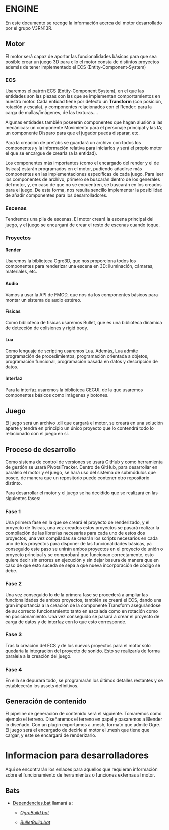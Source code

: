 # ENGINE

En este documento se recoge la información acerca del motor desarrollado por el grupo V3RN13R.
## **Motor**
El motor será capaz de aportar las funcionalidades básicas para que sea posible crear un juego 3D para ello el motor consta de distintos proyectos además de tener implementado el ECS (Entity-Component-System)

### **ECS**
Usaremos el patrón ECS (Entity-Component System), en el que las entidades son las piezas con las que se implementan comportamientos en nuestro motor. Cada entidad tiene por defecto un **Transform** (con posición, rotación y escala), y componentes relacionados con el Render: para la carga de mallas/imágenes, de las texturas….

Algunas entidades también poseerán componentes que hagan alusión a las mecánicas: un componente Movimiento para el personaje principal y las IA; un componente Disparo para que el jugador pueda disparar, etc.

Para la creación de prefabs se guardará un archivo con todos los componentes y la información relativa para iniciarlos y será el propio motor el que se encargue de crearla (a la entidad). 

Los componentes más importantes (como el encargado del render y el de físicas) estarán programados en el motor, pudiendo añadirse más componentes en las implementaciones específicas de cada juego. Para leer los componentes de archivo, primero se buscarán dentro de los generales del motor, y, en caso de que no se encuentren, se buscarán en los creados para el juego. De esta forma, nos resulta sencillo implementar la posibilidad de añadir componentes para los desarrolladores.
### **Escenas**
Tendremos una pila de escenas. El motor creará la escena principal del juego, y el juego se encargará de crear el resto de escenas cuando toque.
### **Proyectos**
#### **Render**
Usaremos la biblioteca Ogre3D, que nos proporciona todos los componentes para renderizar una escena en 3D: iluminación, cámaras, materiales, etc. 
#### **Audio**
Vamos a usar la API de FMOD, que nos da los componentes básicos para montar un sistema de audio estéreo.
#### **Físicas**
Como biblioteca de físicas usaremos Bullet, que es una biblioteca dinámica de detección de colisiones y rigid body.
#### **Lua**
Como lenguaje de scripting usaremos Lua. Además, Lua admite programación de procedimientos, programación orientada a objetos, programación funcional, programación basada en datos y descripción de datos.
#### **Interfaz**
Para la interfaz usaremos la biblioteca CEGUI, de la que usaremos componentes básicos como imágenes y botones.

## **Juego**
El juego será un archivo .dll que cargará el motor, se creará en una solución aparte y tendrá en principio un único proyecto que lo contendrá todo lo relacionado con el juego en sí. 

## **Proceso de desarrollo**
Como sistema de control de versiones se usará GitHub y como herramienta de gestión se usará PivotalTracker. Dentro de GitHub, para desarrollar en paralelo el motor y el juego, se hará uso del sistema de submódulos que posee, de manera que un repositorio puede contener otro repositorio distinto.

Para desarrollar el motor y el juego se ha decidido que se realizará en las siguientes fases:
### **Fase 1**
Una primera fase en la que se creará el proyecto de renderizado, y el proyecto de físicas, una vez creados estos proyectos se pasará realizar la compilación de las librerías necesarias para cada uno de estos dos proyectos, una vez compiladas se crearán los scripts necesarios en cada uno de los proyectos para disponer de las funcionalidades básicas, ya conseguido este paso se unirán ambos proyectos en el proyecto de unión o proyecto principal y se comprobará que funcionan correctamente, esto quiere decir sin errores en ejecución y sin dejar basura de manera que en caso de que esto suceda se sepa a qué nueva incorporación de código se debe.
### **Fase 2**
Una vez conseguido lo de la primera fase se procederá a ampliar las funcionalidades de ambos proyectos, también se creará el ECS, dando una gran importancia a la creación de  la componente Transform asegurándose de su correcto funcionamiento tanto en escalada como en rotación como en posicionamiento. Una vez conseguido se pasará a crear el proyecto de carga de datos y de interfaz con lo que esto corresponde.
### **Fase 3**
Tras la creación del ECS y de los nuevos proyectos para el motor solo quedaría la integración del proyecto de sonido. Esto se realizaría de forma paralela a la creación del juego.
### **Fase 4**
En ella se depurará todo, se programarán los últimos detalles restantes y se establecerán los assets definitivos.

## **Generación de contenido**
El pipeline de generación de contenido será el siguiente. Tomaremos como ejemplo el terreno. Diseñaremos el terreno en papel y pasaremos a Blender lo diseñado. Con un plugin exportamos a .mesh, formato que admite Ogre. El juego será el encargado de decirle al motor el .mesh que tiene que cargar, y este se encargará de renderizarlo.


# Informacion para desarrolladores

Aquí se encontrarán los enlaces para aquellos que requieran información sobre el funcionamiento de herramientas o funciones externas al motor.

## Bats
* [Dependencies.bat](https://github.com/V3RN13R/ENGINE/blob/main/DevelopersREADME/DependenciesBat.md) llamará a :

    * [*OgreBuild.bat*](https://github.com/V3RN13R/ENGINE/blob/main/DevelopersREADME/OgreBuildbat.md)

    * [*BulletBuild.bat*](https://github.com/V3RN13R/ENGINE/blob/main/DevelopersREADME/BulletBuildbat.md)

